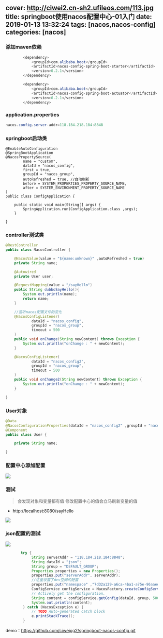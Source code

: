 cover: http://ciwei2.cn-sh2.ufileos.com/113.jpg
title: springboot使用nacos配置中心-01入门
date: 2019-01-13 13:32:24
tags: [nacos,nacos-config]
categories: [nacos]
---
### 添加maven依赖

```java
        <dependency>
            <groupId>com.alibaba.boot</groupId>
            <artifactId>nacos-config-spring-boot-starter</artifactId>
            <version>0.2.1</version>
        </dependency>

        <dependency>
            <groupId>com.alibaba.boot</groupId>
            <artifactId>nacos-config-spring-boot-actuator</artifactId>
            <version>0.2.1</version>
        </dependency>
```

<!--more-->

### application.properties

```java
nacos.config.server-addr=118.184.218.184:8848
```

### springboot启动类
```
@EnableAutoConfiguration
@SpringBootApplication
@NacosPropertySource(
		name = "custom",
		dataId = "nacos_config",
		first = true,
		groupId = "nacos_group",
		autoRefreshed = true, //自动刷新
		before = SYSTEM_PROPERTIES_PROPERTY_SOURCE_NAME,
		after = SYSTEM_ENVIRONMENT_PROPERTY_SOURCE_NAME
)
public class ConfigApplication {

	public static void main(String[] args) {
		SpringApplication.run(ConfigApplication.class ,args);
	}

}
```

### controller测试类

```java
@RestController
public class NacosController {

    @NacosValue(value = "${name:unknown}" ,autoRefreshed = true)
    private String name;

    @Autowired
    private User user;

    @RequestMapping(value = "/sayHello")
    public String dubboSayHello(){
        System.out.println(name);
        return name;
    }

    //监听nacos配置文件的变化
    @NacosConfigListener(
            dataId = "nacos_config",
            groupId = "nacos_group",
            timeout = 500
    )
    public void onChange(String newContent) throws Exception {
        System.out.println("onChange : " + newContent);
    }

    @NacosConfigListener(
            dataId = "nacos_config2",
            groupId = "nacos_group",
            timeout = 500
    )
    public void onChange2(String newContent) throws Exception {
        System.out.println("onChange : " + newContent);
    }

}
```

### User对象

```java
@Data
@NacosConfigurationProperties(dataId = "nacos_config2" ,groupId = "nacos_group" ,autoRefreshed = true)
@Component
public class User {

    private String name;

}
```

### 配置中心添加配置

![](/images/20190113135519.png)

### 测试

> 会发现对象和变量都有值 修改配置中心的值会立马刷新变量的值

* http://localhost:8080/sayHello

![](/images/20190113142224.png)

### json配置的测试

![](/images/20190113170256.png)

```java
       try {
            String serverAddr = "118.184.218.184:8848";
            String dataId = "json";
            String group = "DEFAULT_GROUP";
            Properties properties = new Properties();
            properties.put("serverAddr", serverAddr);
            //这里设置了dev空间的配置
            properties.put("namespace" ,"7d32a129-a6ca-4ba1-a75e-96aaed89da33");
            ConfigService configService = NacosFactory.createConfigService(properties);
            // Actively get the configuration.
            String content = configService.getConfig(dataId, group, 5000);
            System.out.println(content);
        } catch (NacosException e) {
            // TODO Auto-generated catch block
            e.printStackTrace();
        }
```

demo：https://github.com/ciweigg2/springboot-nacos-config.git